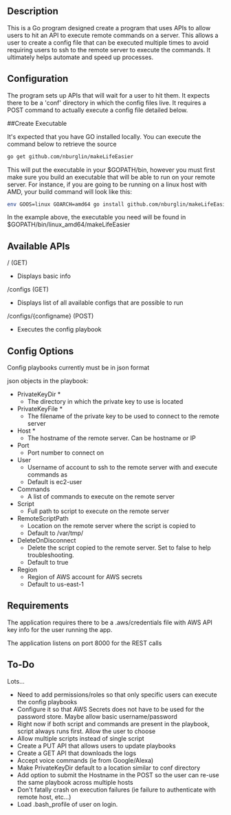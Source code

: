 ## Description

This is a Go program designed create a program that uses APIs to allow users to hit an API to execute remote commands
on a server. 
This allows a user to create a config file that can be executed multiple times to avoid requiring users to ssh
to the remote server to execute the commands. It ultimately helps automate and speed up processes.

## Configuration

The program sets up APIs that will wait for a user to hit them. 
It expects there to be a 'conf' directory in which the config files live.
It requires a POST command to actually execute a config file detailed below.

##Create Executable

It's expected that you have GO installed locally. You can execute the command below to retrieve the source

```bash
go get github.com/nburglin/makeLifeEasier
```

This will put the executable in your $GOPATH/bin, however you must first make sure you build an executable that will be able to run
on your remote server. For instance, if you are going to be running on a linux host with AMD, your build command will look like this:

```bash
env GOOS=linux GOARCH=amd64 go install github.com/nburglin/makeLifeEasier
```

In the example above, the executable you need will be found in $GOPATH/bin/linux_amd64/makeLifeEasier


## Available APIs

/ (GET)
 * Displays basic info

/configs (GET)
 * Displays list of all available configs that are possible to run
 
 /configs/{configname} (POST)
  * Executes the config playbook
  
  
 ## Config Options
 Config playbooks currently must be in json format
 
 json objects in the playbook:
 
  * PrivateKeyDir \* 
      * The directory in which the private key to use is located
  * PrivateKeyFile \* 
      * The filename of the private key to be used to connect to the remote server
  * Host \* 
      * The hostname of the remote server. Can be hostname or IP
  * Port 
      * Port number to connect on
  * User
      * Username of account to ssh to the remote server with and execute commands as
      * Default is ec2-user
  * Commands
      * A list of commands to execute on the remote server
  * Script
      * Full path to script to execute on the remote server
  * RemoteScriptPath
      * Location on the remote server where the script is copied to
      * Default to /var/tmp/
  * DeleteOnDisconnect
      * Delete the script copied to the remote server. Set to false to help troubleshooting.
      * Default to true
  * Region
      * Region of AWS account for AWS secrets
      * Default to us-east-1
      
## Requirements

The application requires there to be a .aws/credentials file with AWS API key info for the user running the app.

The application listens on port 8000 for the REST calls

## To-Do
Lots...

 * Need to add permissions/roles so that only specific users can execute the config playbooks
 * Configure it so that AWS Secrets does not have to be used for the password store. Maybe allow basic username/password
 * Right now if both script and commands are present in the playbook, script always runs first. Allow the user to choose
 * Allow multiple scripts instead of single script
 * Create a PUT API that allows users to update playbooks
 * Create a GET API that downloads the logs
 * Accept voice commands (ie from Google/Alexa)
 * Make PrivateKeyDir default to a location similar to conf directory
 * Add option to submit the Hostname in the POST so the user can re-use the same playbook across multiple hosts
 * Don't fatally crash on execution failures (ie failure to authenticate with remote host, etc...)
 * Load .bash_profile of user on login. 